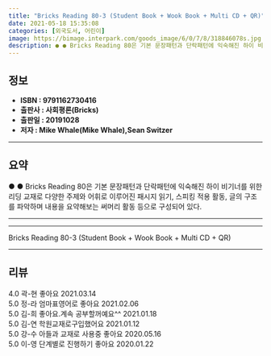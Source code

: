 ```yaml
---
title: "Bricks Reading 80-3 (Student Book + Wook Book + Multi CD + QR)"
date: 2021-05-18 15:35:08
categories: [외국도서, 어린이]
image: https://bimage.interpark.com/goods_image/6/0/7/8/318846078s.jpg
description: ● ● Bricks Reading 80은 기본 문장패턴과 단락패턴에 익숙해진 하이 비기너를 위한 리딩 교재로 다양한 주제와 어휘로 이루어진 패시지 읽기, 스피킹 적용 활동, 글의 구조를 파악하며 내용을 요약해보는 써머리 활동 등으로 구성되어 있다.
---
```


## **정보**

- **ISBN : 9791162730416**
- **출판사 : 사회평론(Bricks)**
- **출판일 : 20191028**
- **저자 : Mike Whale(Mike Whale),Sean Switzer**

------



## **요약**

●  ●  Bricks Reading 80은 기본 문장패턴과 단락패턴에 익숙해진 하이 비기너를 위한 리딩 교재로 다양한 주제와 어휘로 이루어진 패시지 읽기, 스피킹 적용 활동, 글의 구조를 파악하며 내용을 요약해보는 써머리 활동 등으로 구성되어 있다.

------



------


Bricks Reading 80-3 (Student Book + Wook Book + Multi CD + QR) 

------


## **리뷰** 

4.0 곽-현 좋아요 2021.03.14 <br/>5.0 정-라 엄마표영어로 좋아요 2021.02.06 <br/>5.0 김-희 좋아요.계속 공부할꺼예요^^ 2021.01.18 <br/>5.0 김-연 학원교재로구입했어요 2021.01.12 <br/>5.0 강-수 아들과 교재로 사용중 좋아요 2020.05.16 <br/>5.0 이-영 단계별로 진행하기 좋아요 2020.01.22 <br/>